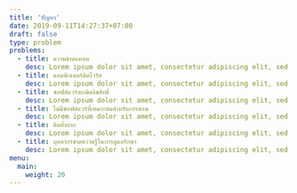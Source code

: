 ```yaml
---
title: 'ปัญหา'
date: 2019-09-11T14:27:37+07:00
draft: false
type: problem
problems:
  - title: ความขาดแคลน
    desc: Lorem ipsum dolor sit amet, consectetur adipiscing elit, sed do eiusmod tempor incididunt ut labore et dolore magna aliqua. Ut enim ad minim veniam.
  - title: คอมพิวเตอร์ติดไวรัส
    desc: Lorem ipsum dolor sit amet, consectetur adipiscing elit, sed do eiusmod tempor incididunt ut labore et dolore magna aliqua. Ut enim ad minim veniam.
  - title: ซอฟต์แวร์ละเมิดลิขสิทธิ์
    desc: Lorem ipsum dolor sit amet, consectetur adipiscing elit, sed do eiusmod tempor incididunt ut labore et dolore magna aliqua. Ut enim ad minim veniam.
  - title: ไม่มีซอฟต์แวร์ที่เหมาะสมสำหรับการสอน
    desc: Lorem ipsum dolor sit amet, consectetur adipiscing elit, sed do eiusmod tempor incididunt ut labore et dolore magna aliqua. Ut enim ad minim veniam.
  - title: ติดตั้งยาก
    desc: Lorem ipsum dolor sit amet, consectetur adipiscing elit, sed do eiusmod tempor incididunt ut labore et dolore magna aliqua. Ut enim ad minim veniam.
  - title: บุคลากรขาดความรู้ในการดูแลรักษา
    desc: Lorem ipsum dolor sit amet, consectetur adipiscing elit, sed do eiusmod tempor incididunt ut labore et dolore magna aliqua. Ut enim ad minim veniam.
menu:
  main:
    weight: 20
---
```

